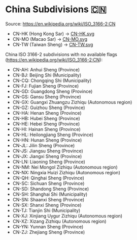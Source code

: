 # China Subdivisions 🇨🇳

Source: https://en.wikipedia.org/wiki/ISO_3166-2:CN

* CN-HK (Hong Kong Sar) -> [CN-HK.svg](https://github.com/amckenna41/iso3166-flag-icons/blob/main/iso3166-2-icons/CN/CN-HK.svg)
* CN-MO (Macao Sar) -> [CN-MO.svg](https://github.com/amckenna41/iso3166-flag-icons/blob/main/iso3166-2-icons/CN/CN-MO.svg)
* CN-TW (Taiwan Sheng) -> [CN-TW.svg](https://github.com/amckenna41/iso3166-flag-icons/blob/main/iso3166-2-icons/CN/CN-TW.svg)

China ISO 3166-2 subdivisions with no available flags (https://en.wikipedia.org/wiki/ISO_3166-2:CN):

* CN-AH: Anhui Sheng (Province)
* CN-BJ: Beijing Shi (Municipality)
* CN-CQ: Chongqing Shi (Municipality)
* CN-FJ: Fujian Sheng (Province)
* CN-GD: Guangdong Sheng (Province)
* CN-GS: Gansu Sheng (Province)
* CN-GX: Guangxi Zhuangzu Zizhiqu (Autonomous region)
* CN-GZ: Guizhou Sheng (Province)
* CN-HA: Henan Sheng (Province)
* CN-HB: Hubei Sheng (Province)
* CN-HE: Hebei Sheng (Province)
* CN-HI: Hainan Sheng (Province)
* CN-HL: Heilongjiang Sheng (Province)
* CN-HN: Hunan Sheng (Province)
* CN-JL: Jilin Sheng (Province)
* CN-JS: Jiangsu Sheng (Province)
* CN-JX: Jiangxi Sheng (Province)
* CN-LN: Liaoning Sheng (Province)
* CN-NM: Nei Mongol Zizhiqu (Autonomous region)
* CN-NX: Ningxia Huizi Zizhiqu (Autonomous region)
* CN-QH: Qinghai Sheng (Province)
* CN-SC: Sichuan Sheng (Province)
* CN-SD: Shandong Sheng (Province)
* CN-SH: Shanghai Shi (Municipality)
* CN-SN: Shaanxi Sheng (Province)
* CN-SX: Shanxi Sheng (Province)
* CN-TJ: Tianjin Shi (Municipality)
* CN-XJ: Xinjiang Uygur Zizhiqu (Autonomous region)
* CN-XZ: Xizang Zizhiqu (Autonomous region)
* CN-YN: Yunnan Sheng (Province)
* CN-ZJ: Zhejiang Sheng (Province)